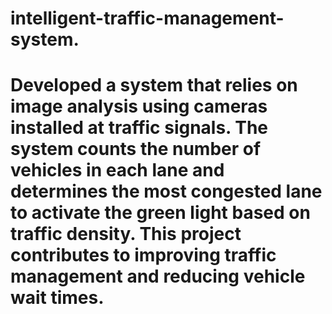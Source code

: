 # intelligent-traffic-management-system.
# Developed a system that relies on image analysis using cameras installed at traffic signals. The system counts the number of vehicles in each lane and determines the most congested lane to activate the green light based on traffic density. This project contributes to improving traffic management and reducing vehicle wait times.
        

 

